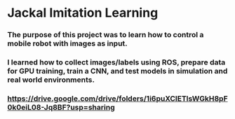# Jackal Imitation Learning
### The purpose of this project was to learn how to control a mobile robot with images as input. 
### I learned how to collect images/labels using ROS, prepare data for GPU training, train a CNN, and test models in simulation and real world environments.

### https://drive.google.com/drive/folders/1i6puXClETlsWGkH8pF0k0eiL08-Jq8BF?usp=sharing
